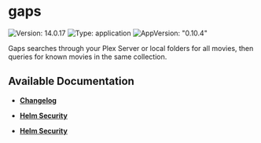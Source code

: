 # gaps

![Version: 14.0.17](https://img.shields.io/badge/Version-14.0.17-informational?style=flat-square) ![Type: application](https://img.shields.io/badge/Type-application-informational?style=flat-square) ![AppVersion: "0.10.4"](https://img.shields.io/badge/AppVersion-"0.10.4"-informational?style=flat-square)

Gaps searches through your Plex Server or local folders for all movies, then queries for known movies in the same collection.

## Available Documentation

- [**Changelog**](CHANGELOG)

- [**Helm Security**](container-security)

- [**Helm Security**](helm-security)

